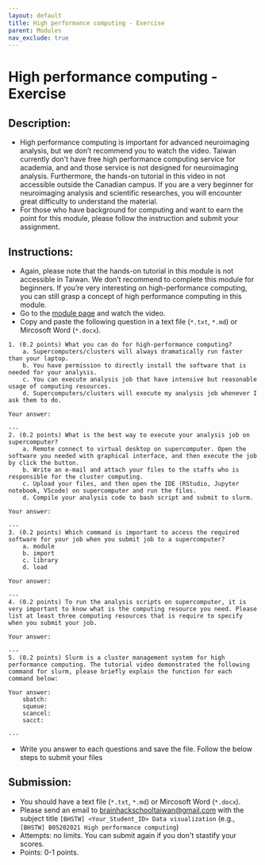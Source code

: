 ```yaml
---
layout: default
title: High performance computing - Exercise
parent: Modules
nav_exclude: true
---
```


# High performance computing - Exercise

## Description:

- High performance computing is important for advanced neuroimaging analysis, but we don’t recommend you to watch the video. Taiwan currently don't have free high performance computing service for academia, and and those service is not designed for neuroimaging analysis. Furthermore, the hands-on tutorial in this video in not accessible outside the Canadian campus. If you are a very beginner for neuroimaging analysis and scientific researches, you will encounter great difficulty to understand the material. 
- For those who have background for computing and want to earn the point for this module, please follow the instruction and submit your assignment.

## Instructions:

- Again, please note that the hands-on tutorial in this module is not accessible in Taiwan. We don’t recommend to complete this module for beginners. If you’re very interesting on high-performance computing, you can still grasp a concept of high performance computing in this module.
- Go to the [module page](https://school.brainhackmtl.org/modules/hpc/) and watch the video.
- Copy and paste the following question in a text file (`*.txt`, `*.md`) or Mircosoft Word (`*.docx`). 

```
1. (0.2 points) What you can do for high-performance computing?
	a. Supercomputers/clusters will always dramatically run faster than your laptop.
	b. You have permission to directly install the software that is needed for your analysis.
	c. You can execute analysis job that have intensive but reasonable usage of computing resources.
	d. Supercomputers/clusters will execute my analysis job whenever I ask them to do.

Your answer:

---
2. (0.2 points) What is the best way to execute your analysis job on supercomputer?
	a. Remote connect to virtual desktop on supercomputer. Open the software you needed with graphical interface, and then execute the job by click the button.
	b. Write an e-mail and attach your files to the staffs who is responsible for the cluster computing.
	c. Upload your files, and then open the IDE (RStudio, Jupyter notebook, VScode) on supercomputer and run the files.
	d. Compile your analysis code to bash script and submit to slurm.

Your answer:

---
3. (0.2 points) Which command is important to access the required software for your job when you submit job to a supercomputer?
	a. module
	b. import
	c. library
	d. load

Your answer:

---
4. (0.2 points) To run the analysis scripts on supercomputer, it is very important to know what is the computing resource you need. Please list at least three computing resources that is require to specify when you submit your job.

Your answer:

---
5. (0.2 points) Slurm is a cluster management system for high performance computing. The tutorial video demonstrated the following command for slurm, please briefly explain the function for each command below:

Your answer:
	sbatch:
	squeue:
	scancel:
	sacct:

---
```

- Write you answer to each questions and save the file. Follow the below steps to submit your files 

## Submission:

- You should have a text file (`*.txt`, `*.md`) or Mircosoft Word (`*.docx`).
- Please send an email to brainhackschooltaiwan@gmail.com with the subject title `[BHSTW] <Your_Student_ID> Data visualization` (e.g., `[BHSTW] B05202021 High performance computing`) 
- Attempts: no limits. You can submit again if you don't stastify your scores.
- Points: 0-1 points.
